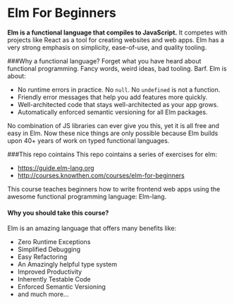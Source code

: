 # Elm For Beginners
**Elm is a functional language that compiles to JavaScript.** It competes with projects like React as a tool for creating websites and web apps. Elm has a very strong emphasis on simplicity, ease-of-use, and quality tooling.

###Why a functional language?
Forget what you have heard about functional programming. Fancy words, weird ideas, bad tooling. Barf. Elm is about:

* No runtime errors in practice. No `null`. No `undefined` is not a function.
* Friendly error messages that help you add features more quickly.
* Well-architected code that stays well-architected as your app grows.
* Automatically enforced semantic versioning for all Elm packages.

No combination of JS libraries can ever give you this, yet it is all free and easy in Elm. Now these nice things are only possible because Elm builds upon 40+ years of work on typed functional languages.

###This repo cointains
This repo cointains a series of exercises for elm: 
* https://guide.elm-lang.org 
* http://courses.knowthen.com/courses/elm-for-beginners

This course teaches beginners how to write frontend web apps using the awesome functional programming language: Elm-lang.

#### Why you should take this course?

Elm is an amazing language that offers many benefits like:

* Zero Runtime Exceptions
* Simplified Debugging
* Easy Refactoring
* An Amazingly helpful type system
* Improved Productivity
* Inherently Testable Code
* Enforced Semantic Versioning
* and much more...
